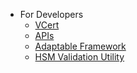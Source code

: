 - For Developers
    - [VCert](VCert/overview-vcert.md)
    - [APIs](API/overview-api.md)
    - [Adaptable Framework](Adaptable-Framework/)
    - [HSM Validation Utility](HSM-Utility/)